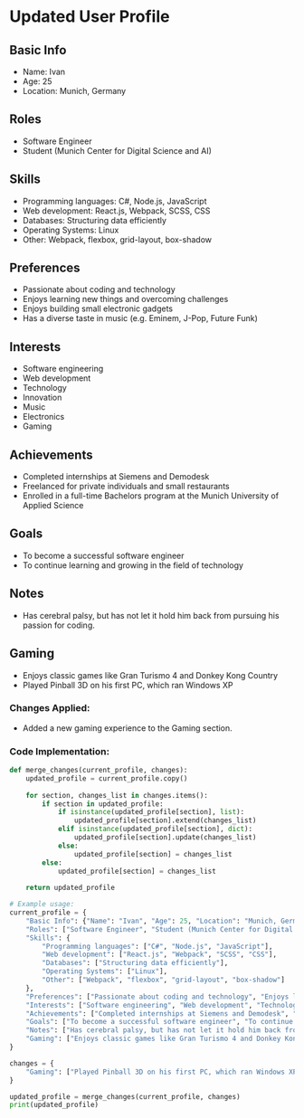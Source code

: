 # Updated User Profile
## Basic Info
* Name: Ivan
* Age: 25
* Location: Munich, Germany

## Roles
* Software Engineer
* Student (Munich Center for Digital Science and AI)

## Skills
* Programming languages: C#, Node.js, JavaScript
* Web development: React.js, Webpack, SCSS, CSS
* Databases: Structuring data efficiently
* Operating Systems: Linux
* Other: Webpack, flexbox, grid-layout, box-shadow

## Preferences
* Passionate about coding and technology
* Enjoys learning new things and overcoming challenges
* Enjoys building small electronic gadgets
* Has a diverse taste in music (e.g. Eminem, J-Pop, Future Funk)

## Interests
* Software engineering
* Web development
* Technology
* Innovation
* Music
* Electronics
* Gaming

## Achievements
* Completed internships at Siemens and Demodesk
* Freelanced for private individuals and small restaurants
* Enrolled in a full-time Bachelors program at the Munich University of Applied Science

## Goals
* To become a successful software engineer
* To continue learning and growing in the field of technology

## Notes
* Has cerebral palsy, but has not let it hold him back from pursuing his passion for coding.

## Gaming
* Enjoys classic games like Gran Turismo 4 and Donkey Kong Country
* Played Pinball 3D on his first PC, which ran Windows XP

### Changes Applied:
- Added a new gaming experience to the Gaming section.

### Code Implementation:
```python
def merge_changes(current_profile, changes):
    updated_profile = current_profile.copy()
    
    for section, changes_list in changes.items():
        if section in updated_profile:
            if isinstance(updated_profile[section], list):
                updated_profile[section].extend(changes_list)
            elif isinstance(updated_profile[section], dict):
                updated_profile[section].update(changes_list)
            else:
                updated_profile[section] = changes_list
        else:
            updated_profile[section] = changes_list
    
    return updated_profile

# Example usage:
current_profile = {
    "Basic Info": {"Name": "Ivan", "Age": 25, "Location": "Munich, Germany"},
    "Roles": ["Software Engineer", "Student (Munich Center for Digital Science and AI)"],
    "Skills": {
        "Programming languages": ["C#", "Node.js", "JavaScript"],
        "Web development": ["React.js", "Webpack", "SCSS", "CSS"],
        "Databases": ["Structuring data efficiently"],
        "Operating Systems": ["Linux"],
        "Other": ["Webpack", "flexbox", "grid-layout", "box-shadow"]
    },
    "Preferences": ["Passionate about coding and technology", "Enjoys learning new things and overcoming challenges", "Enjoys building small electronic gadgets", "Has a diverse taste in music (e.g. Eminem, J-Pop, Future Funk)"],
    "Interests": ["Software engineering", "Web development", "Technology", "Innovation", "Music", "Electronics", "Gaming"],
    "Achievements": ["Completed internships at Siemens and Demodesk", "Freelanced for private individuals and small restaurants", "Enrolled in a full-time Bachelors program at the Munich University of Applied Science"],
    "Goals": ["To become a successful software engineer", "To continue learning and growing in the field of technology"],
    "Notes": ["Has cerebral palsy, but has not let it hold him back from pursuing his passion for coding."],
    "Gaming": ["Enjoys classic games like Gran Turismo 4 and Donkey Kong Country"]
}

changes = {
    "Gaming": ["Played Pinball 3D on his first PC, which ran Windows XP"]
}

updated_profile = merge_changes(current_profile, changes)
print(updated_profile)
```